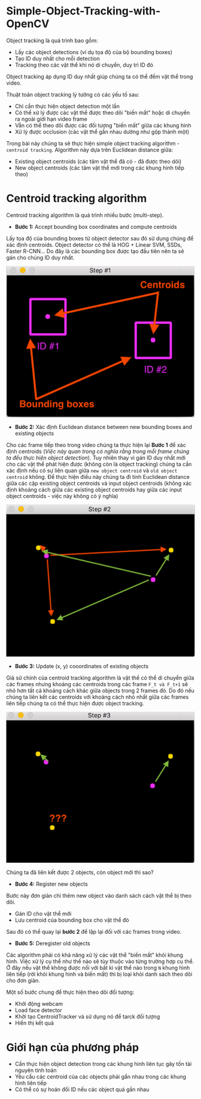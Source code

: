 # Simple-Object-Tracking-with-OpenCV

Object tracking là quá trình bao gồm:
* Lấy các object detections (ví dụ tọa độ của bộ bounding boxes)
* Tạo ID duy nhất cho mỗi detection
* Tracking theo các vật thể khi nó di chuyển, duy trì ID đó

Object tracking áp dụng ID duy nhất giúp chúng ta có thể đếm vật thể trong video.

Thuật toán object tracking lý tưởng có các ýếu tố sau:
* Chỉ cần thực hiện object detection một lần
* Có thể xử lý được các vật thể được theo dõi "biến mất" hoặc di chuyển ra ngoài giới hạn video frame
* Vẫn có thể theo dõi được các đối tượng "biến mất" giữa các khung hình
* Xử lý được occlusion (các vật thể gần nhau dường như gộp thành một)

Trong bài này chúng ta sẽ thực hiện simple object tracking algorithm - `centroid tracking`. Algorithm này dựa trên Euclidean distance giữa:
- Existing object centroids (các tâm vật thể đã có - đã được theo dõi)
- New object centroids (các tâm vật thể mới trong các khung hình tiếp theo)

# Centroid tracking algorithm
Centroid tracking algorithm là quá trình nhiều bước (multi-step). 
* **Bước 1:** Accept bounding box coordinates and compute centroids

Lấy tọa độ của bounding boxes từ object detector sau đó sử dụng chúng để xác định centroids. Object detector có thể là HOG + Linear SVM, SSDs, Faster R-CNN... Do đây là các bounding box được tạo đầu tiên nên ta sẽ gán cho chúng ID duy nhất.

![Step1](images/1.png)

* **Bước 2:** Xác định Euclidean distance between new bounding boxes and existing objects

Cho các frame tiếp theo trong video chúng ta thực hiện lại **Bước 1** để xác định centroids (*Việc này quan trong có nghĩa rằng trong mỗi frame chúng ta đều thực hiện object detection*). Tuy nhiên thay vì gán ID duy nhất mới cho các vật thể phát hiện được (không còn là object tracking) chúng ta cần xác định nếu có sự liên quan giữa `new object centroid` và `old object centroid` không. Để thực hiện điều này chúng ta đi tính Euclidean distance giữa các cặp existing object centroids và input object centroids (không xác định khoảng cách giữa các existing object centroids hay giữa các input object centroids - việc này không có ý nghĩa)

![Step2](images/2.png)

* **Bước 3:** Update (x, y) cooordinates of existing objects

Giả sử chính của centroid tracking algorithm là vật thể có thể di chuyển giữa các frames nhưng khoảng các centroids trong các frame `F_t và F_t+1` sẽ nhỏ hơn tất cả khoảng cách khác giữa objects trong 2 frames đó.
Do đó nếu chúng ta liên kết các centroids với khoảng cách nhỏ nhất giữa các frames liên tiếp chúng ta có thể thực hiện được object tracking.

![Step3](images/3.png)

Chúng ta đã liên kết được 2 objects, còn object mới thì sao?

* **Bước 4:** Register new objects

Bước này đơn giản chỉ thêm new object vào danh sách cách vật thể bị theo dõi.
- Gán ID cho vật thể mới
- Lưu centroid của bounding box cho vật thể đó

Sau đó có thể quay lại **bước 2** để lặp lại đối với các frames trong video.

 * **Bước 5:** Deregister old objects

 Các algorithm phải có khả năng xử lý các vật thể "biến mất" khỏi khung hình. Việc xử lý cụ thể như thế nào sẽ tùy thuộc vào từng trường hợp cụ thể. Ở đây nếu vật thể không được nối với bất kì vật thể nào trong `N` khung hình liên tiếp (rời khỏi khung hình và biến mất) thì bị loại khỏi danh sách theo dõi cho đơn giản.

 Một số bước chung để thực hiện theo dõi đối tượng:
 * Khởi động webcam
 * Load face detector
 * Khởi tạo CentroidTracker và sử dụng nó để tarck đối tượng
 * Hiển thị kết quả

# **Giới hạn của phương pháp**
- Cần thực hiện object detection trong các khung hình liên tục gây tốn tài nguyên tính toán
- Yêu cầu các centroid của các objects phải gần nhau trong các khung hình liên tiếp
- Có thể có sự hoán đổi ID nếu các object quá gần nhau
 